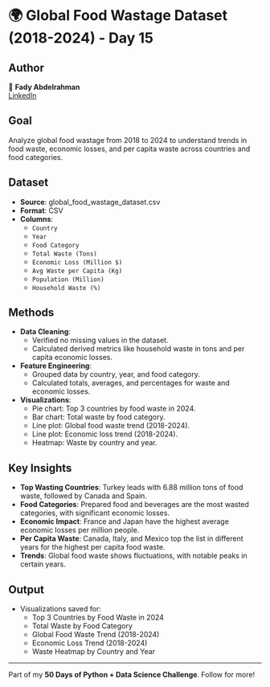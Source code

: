# 🌍 Global Food Wastage Dataset (2018-2024) - Day 15  

## Author  
👤 **Fady Abdelrahman**  
[LinkedIn](https://www.linkedin.com/in/fady-abdelrahman-a649a12b6/)  

## Goal  
Analyze global food wastage from 2018 to 2024 to understand trends in food waste, economic losses, and per capita waste across countries and food categories.  

## Dataset  
- **Source**: global_food_wastage_dataset.csv  
- **Format**: CSV  
- **Columns**:  
  - `Country`  
  - `Year`  
  - `Food Category`  
  - `Total Waste (Tons)`  
  - `Economic Loss (Million $)`  
  - `Avg Waste per Capita (Kg)`  
  - `Population (Million)`  
  - `Household Waste (%)`  

## Methods  
- **Data Cleaning**:  
  - Verified no missing values in the dataset.  
  - Calculated derived metrics like household waste in tons and per capita economic losses.  
- **Feature Engineering**:  
  - Grouped data by country, year, and food category.  
  - Calculated totals, averages, and percentages for waste and economic losses.  
- **Visualizations**:  
  - Pie chart: Top 3 countries by food waste in 2024.  
  - Bar chart: Total waste by food category.  
  - Line plot: Global food waste trend (2018-2024).  
  - Line plot: Economic loss trend (2018-2024).  
  - Heatmap: Waste by country and year.  

## Key Insights  
- **Top Wasting Countries**: Turkey leads with 6.88 million tons of food waste, followed by Canada and Spain.  
- **Food Categories**: Prepared food and beverages are the most wasted categories, with significant economic losses.  
- **Economic Impact**: France and Japan have the highest average economic losses per million people.  
- **Per Capita Waste**: Canada, Italy, and Mexico top the list in different years for the highest per capita food waste.  
- **Trends**: Global food waste shows fluctuations, with notable peaks in certain years.  

## Output  
- Visualizations saved for:  
  - Top 3 Countries by Food Waste in 2024  
  - Total Waste by Food Category  
  - Global Food Waste Trend (2018-2024)  
  - Economic Loss Trend (2018-2024)  
  - Waste Heatmap by Country and Year  
---  
Part of my **50 Days of Python + Data Science Challenge**. Follow for more!